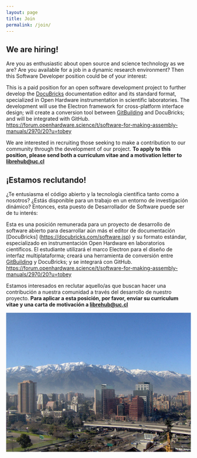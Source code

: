 ```yaml
---
layout: page
title: Join
permalink: /join/
---
```

## We are hiring!

Are you as enthusiastic about open source and science technology as we are? Are you available for a job in a dynamic research environment? Then this Software Developer position could be of your interest:

This is a paid position for an open software development project to further develop the [DocuBricks](https://docubricks.com/software.jsp) documentation editor and its standard format, specialized in Open Hardware instrumentation in scientific laboratories. The development will use the Electron framework for cross-platform interface design; will create a conversion tool between [GitBuilding](https://gitbuilding.io/) and DocuBricks; and will be integrated with GitHub. https://forum.openhardware.science/t/software-for-making-assembly-manuals/2970/20?u=tobey

We are interested in recruiting those seeking to make a contribution to our community through the development of our project. **To apply to this position, please send both a curriculum vitae and a motivation letter to librehub@uc.cl**

## ¡Estamos reclutando!

¿Te entusiasma el código abierto y la tecnología científica tanto como a nosotros? ¿Estás disponible para un trabajo en un entorno de investigación dinámico? Entonces, esta puesto de Desarrollador de Software puede ser de tu interés:

Esta es una posición remunerada para un proyecto de desarrollo de software abierto para desarrollar aún más el editor de documentación [DocuBricks] (https://docubricks.com/software.jsp) y su formato estándar, especializado en instrumentación Open Hardware en laboratorios científicos. El estudiante utilizará el marco Electron para el diseño de interfaz multiplataforma; creará una herramienta de conversión entre [GitBuilding](https://gitbuilding.io/) y DocuBricks; y se integrará con GitHub. https://forum.openhardware.science/t/software-for-making-assembly-manuals/2970/20?u=tobey

Estamos interesados en reclutar aquello/as que buscan hacer una contribución a nuestra comunidad a través del desarrollo de nuestro proyecto. **Para aplicar a esta posición, por favor, enviar su curriculum vitae y una carta de motivación a librehub@uc.cl**

<!--
## We are hiring!

Are you as enthusiastic about open source and science technology as we are? Are you available for a job in a dynamic research environment? Then this Technology Fellow position could be of your interest:

The [Institute for Biological and Medical Engineering (IIBM)](https://ingenieriabiologicaymedica.uc.cl/en/) of the Pontificia Universidad Católica de Chile is currently looking for a professional to develop hardware prototypes and workshops related to open source bio-microscopy and similar instruments. The position is available as part of the project "Latin American Center for Bioimaging through Open Hardware" (LIBRE hub) led by Tobias Wenzel, Pablo Irarrázaval, and Vicente Parot. This project is funded for 3 years by the Chan Zuckerberg Initiative. Its objective is to contribute to the Latin American academic community by expanding access to technology for bioimaging, including medical imaging and sample manipulation. The results of the project include the development of workshops, seminars, and networking around the topic of open source hardware.

**What would you do?**
- Build prototypes of laboratory instruments from the open source literature, and improve their documentation, including quality control of their respective translations.
- Prepare and execute, together with the project researchers, Open Hardware workshops to train scientists in Chile and Latin America in open source bioimaging instrumentation.
- Manufacture parts and purchase materials related to the development of equipment for the workshops, as well as assistance and coordination with the attendants of the
workshops.
- Develop modified prototypes that can be used for workshops to teach the construction and use of research grade bioimaing open hardware.
- Coordination and networking with the team and international tutors.

The full-time work will be performed in person at the IIBM, San Joaquin campus of Pontifical Catholic University in Santiago de Chile, starting in September 2022.

**What experience is required?**
- Knowledge in the following areas: digital fabrication, especially 3d printing, and some Python or Arduino programming experience. Knowledge of electronics, other digital fabrication methods and advanced programming is desirable but not required.
- A prior experience in building some kind of machine or instrument, from instructions or self-designed.
- Motivation to learn new things.
- Support for Open Source and detailed documentations.
- Interdisciplinary communication skills in Spanish and English in an academic context.
- A graduate degree would be desirable.

We are interested in recruiting those seeking to make a contribution to our community through the development of our project. **To apply to this 2 1/2 year position, please send both a curriculum vitae and a motivation letter to librehub@uc.cl by September 22nd.**

[SPANISH VERSION](https://www.dropbox.com/s/dtexixr8bliuxap/Convocatoria%20Technology%20Fellow_24.08.22.docx.pdf?dl=0)
-->
<div>
    <img class="marginauto" src="/images/others/mountain_chile.jpg" alt="centered image" />
</div>

